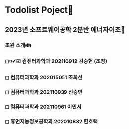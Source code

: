 # Todolist Poject📝
## 2023년 소프트웨어공학 2분반 에너자이조💪
### 조원 소개👪
### ◻◽✔☑ 컴퓨터과학과 202110912 김승현 (조장)
### ◻ 컴퓨터과학과 202015051 조희선
### ◻ 컴퓨터과학과 202110939 신승민
### ◻ 컴퓨터과학과 202110961 이민서
### ◻ 휴먼지능정보공학과 202010832 한호택
